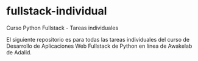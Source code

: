 # fullstack-individual
Curso Python Fullstack - Tareas individuales

El siguiente repositorio es para todas las tareas individuales del curso de Desarrollo de Aplicaciones Web Fullstack de Python en línea de Awakelab de Adalid.
